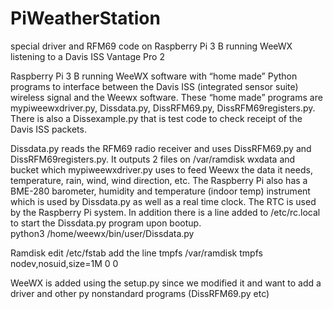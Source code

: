 # PiWeatherStation
special driver and RFM69 code on Raspberry Pi 3 B running WeeWX listening to a Davis ISS Vantage Pro 2

Raspberry Pi 3 B running WeeWX software with “home made” Python programs to interface between the Davis ISS (integrated sensor suite) wireless signal and the Weewx software. These “home made” programs are mypiweewxdriver.py, Dissdata.py, DissRFM69.py, DissRFM69registers.py.  There is also a Dissexample.py that is test code to check receipt of the Davis ISS packets. 

Dissdata.py reads the RFM69 radio receiver and uses DissRFM69.py and DissRFM69registers.py. It outputs 2 files on /var/ramdisk wxdata and bucket which mypiweewxdriver.py uses to feed Weewx the data it needs, temperature, rain, wind, wind direction, etc. The Raspberry Pi also has a BME-280 barometer, humidity and temperature (indoor temp) instrument which is used by Dissdata.py as well as a real time clock. The RTC is used by the Raspberry Pi system.
In addition there is a line added to /etc/rc.local to start the Dissdata.py program upon bootup.  
python3 /home/weewx/bin/user/Dissdata.py

Ramdisk 
edit /etc/fstab
add the line 
tmpfs /var/ramdisk tmpfs nodev,nosuid,size=1M 0 0

WeeWX is added using the setup.py since we modified it and want to add a driver and other py nonstandard programs (DissRFM69.py etc)

 

